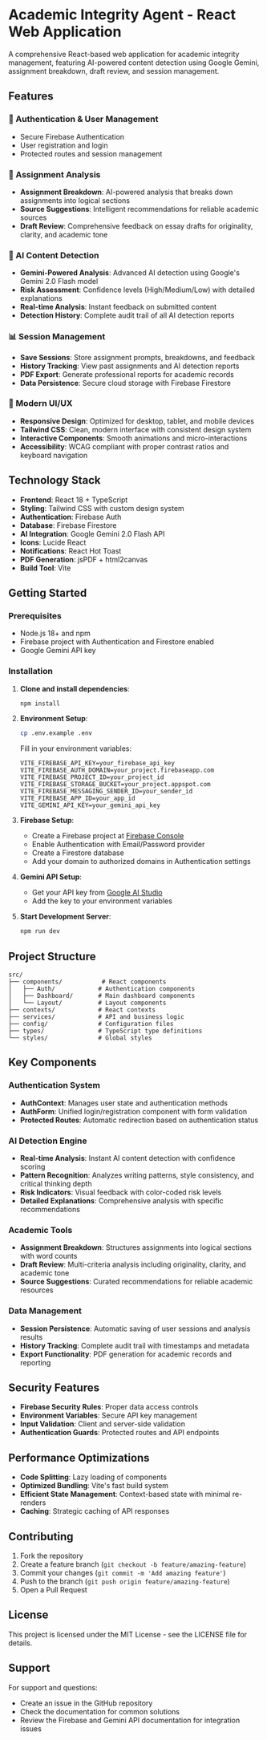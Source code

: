# Academic Integrity Agent - React Web Application

A comprehensive React-based web application for academic integrity management, featuring AI-powered content detection using Google Gemini, assignment breakdown, draft review, and session management.

## Features

### 🔐 Authentication & User Management
- Secure Firebase Authentication
- User registration and login
- Protected routes and session management

### 📝 Assignment Analysis
- **Assignment Breakdown**: AI-powered analysis that breaks down assignments into logical sections
- **Source Suggestions**: Intelligent recommendations for reliable academic sources
- **Draft Review**: Comprehensive feedback on essay drafts for originality, clarity, and academic tone

### 🤖 AI Content Detection
- **Gemini-Powered Analysis**: Advanced AI detection using Google's Gemini 2.0 Flash model
- **Risk Assessment**: Confidence levels (High/Medium/Low) with detailed explanations
- **Real-time Analysis**: Instant feedback on submitted content
- **Detection History**: Complete audit trail of all AI detection reports

### 📊 Session Management
- **Save Sessions**: Store assignment prompts, breakdowns, and feedback
- **History Tracking**: View past assignments and AI detection reports
- **PDF Export**: Generate professional reports for academic records
- **Data Persistence**: Secure cloud storage with Firebase Firestore

### 🎨 Modern UI/UX
- **Responsive Design**: Optimized for desktop, tablet, and mobile devices
- **Tailwind CSS**: Clean, modern interface with consistent design system
- **Interactive Components**: Smooth animations and micro-interactions
- **Accessibility**: WCAG compliant with proper contrast ratios and keyboard navigation

## Technology Stack

- **Frontend**: React 18 + TypeScript
- **Styling**: Tailwind CSS with custom design system
- **Authentication**: Firebase Auth
- **Database**: Firebase Firestore
- **AI Integration**: Google Gemini 2.0 Flash API
- **Icons**: Lucide React
- **Notifications**: React Hot Toast
- **PDF Generation**: jsPDF + html2canvas
- **Build Tool**: Vite

## Getting Started

### Prerequisites
- Node.js 18+ and npm
- Firebase project with Authentication and Firestore enabled
- Google Gemini API key

### Installation

1. **Clone and install dependencies**:
   ```bash
   npm install
   ```

2. **Environment Setup**:
   ```bash
   cp .env.example .env
   ```
   
   Fill in your environment variables:
   ```env
   VITE_FIREBASE_API_KEY=your_firebase_api_key
   VITE_FIREBASE_AUTH_DOMAIN=your_project.firebaseapp.com
   VITE_FIREBASE_PROJECT_ID=your_project_id
   VITE_FIREBASE_STORAGE_BUCKET=your_project.appspot.com
   VITE_FIREBASE_MESSAGING_SENDER_ID=your_sender_id
   VITE_FIREBASE_APP_ID=your_app_id
   VITE_GEMINI_API_KEY=your_gemini_api_key
   ```

3. **Firebase Setup**:
   - Create a Firebase project at [Firebase Console](https://console.firebase.google.com)
   - Enable Authentication with Email/Password provider
   - Create a Firestore database
   - Add your domain to authorized domains in Authentication settings

4. **Gemini API Setup**:
   - Get your API key from [Google AI Studio](https://makersuite.google.com/app/apikey)
   - Add the key to your environment variables

5. **Start Development Server**:
   ```bash
   npm run dev
   ```

## Project Structure

```
src/
├── components/           # React components
│   ├── Auth/            # Authentication components
│   ├── Dashboard/       # Main dashboard components
│   └── Layout/          # Layout components
├── contexts/            # React contexts
├── services/            # API and business logic
├── config/              # Configuration files
├── types/               # TypeScript type definitions
└── styles/              # Global styles
```

## Key Components

### Authentication System
- **AuthContext**: Manages user state and authentication methods
- **AuthForm**: Unified login/registration component with form validation
- **Protected Routes**: Automatic redirection based on authentication status

### AI Detection Engine
- **Real-time Analysis**: Instant AI content detection with confidence scoring
- **Pattern Recognition**: Analyzes writing patterns, style consistency, and critical thinking depth
- **Risk Indicators**: Visual feedback with color-coded risk levels
- **Detailed Explanations**: Comprehensive analysis with specific recommendations

### Academic Tools
- **Assignment Breakdown**: Structures assignments into logical sections with word counts
- **Draft Review**: Multi-criteria analysis including originality, clarity, and academic tone
- **Source Suggestions**: Curated recommendations for reliable academic resources

### Data Management
- **Session Persistence**: Automatic saving of user sessions and analysis results
- **History Tracking**: Complete audit trail with timestamps and metadata
- **Export Functionality**: PDF generation for academic records and reporting

## Security Features

- **Firebase Security Rules**: Proper data access controls
- **Environment Variables**: Secure API key management
- **Input Validation**: Client and server-side validation
- **Authentication Guards**: Protected routes and API endpoints

## Performance Optimizations

- **Code Splitting**: Lazy loading of components
- **Optimized Bundling**: Vite's fast build system
- **Efficient State Management**: Context-based state with minimal re-renders
- **Caching**: Strategic caching of API responses

## Contributing

1. Fork the repository
2. Create a feature branch (`git checkout -b feature/amazing-feature`)
3. Commit your changes (`git commit -m 'Add amazing feature'`)
4. Push to the branch (`git push origin feature/amazing-feature`)
5. Open a Pull Request

## License

This project is licensed under the MIT License - see the LICENSE file for details.

## Support

For support and questions:
- Create an issue in the GitHub repository
- Check the documentation for common solutions
- Review the Firebase and Gemini API documentation for integration issues